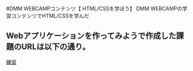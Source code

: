 #DMM WEBCAMPコンテンツ【
HTML/CSSを学ぼう】  DMM WEBCAMPの学習コンテンツでHTML/CSSを学んだ
## Webアプリケーションを作ってみようで作成した課題のURLは以下の通り。
[練習](file:///C:/Users/micha/OneDrive/%E6%B7%BB%E4%BB%98%E3%83%95%E3%82%A1%E3%82%A4%E3%83%AB/OneDrive/%E3%83%87%E3%82%B9%E3%82%AF%E3%83%88%E3%83%83%E3%83%97/omikuji/index.html)
